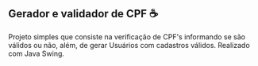 ## Gerador e validador de CPF ☕️

Projeto simples que consiste na verificação de CPF's informando se são válidos ou não, além, de gerar Usuários com cadastros válidos.
Realizado com Java Swing.
